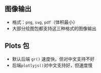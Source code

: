 ## 图像输出

- 格式：`png`, `svg`, `pdf`（体积最小）
- 大部分绘图包都支持这三种格式的图像输出

## Plots 包
- 默认后端 `gr()` 速度快，但对中文支持不好
- 后端`plotlyjs()`对中文支持好，但速度慢